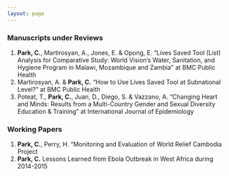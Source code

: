 ```yaml
---
layout: page
---
```


### Manuscripts under Reviews  
1. __Park, C.__, Martirosyan, A., Jones, E. & Opong, E. “Lives Saved Tool (List) Analysis for Comparative Study: World Vision’s Water, Sanitation, and Hygiene Program in Malawi, Mozambique and Zambia” at BMC Public Health  
2. Martirosyan, A. & __Park, C.__ “How to Use Lives Saved Tool at Subnational Level?” at BMC Public Health  
3. Poteat, T., __Park, C.__, Juan, D., Diego, S. & Vazzano, A. “Changing Heart and Minds: Results from a Multi-Country Gender and Sexual Diversity Education & Training” at International Journal of Epidemiology  



### Working Papers

1. __Park, C.__, Perry, H. “Monitoring and Evaluation of World Relief Cambodia Project  
2. __Park, C.__ Lessons Learned from Ebola Outbreak in West Africa during 2014-2015
